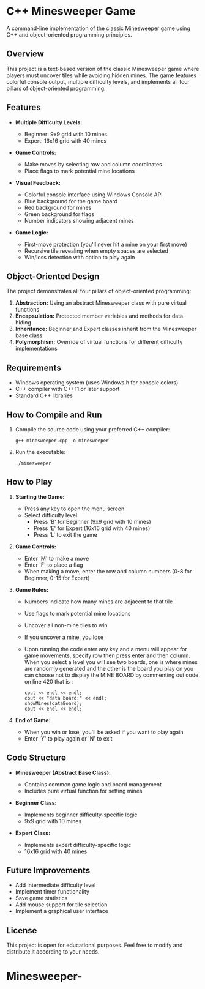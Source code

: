 

# C++ Minesweeper Game

A command-line implementation of the classic Minesweeper game using C++ and object-oriented programming principles.

## Overview

This project is a text-based version of the classic Minesweeper game where players must uncover tiles while avoiding hidden mines. The game features colorful console output, multiple difficulty levels, and implements all four pillars of object-oriented programming.

## Features

- **Multiple Difficulty Levels:**
  - Beginner: 9x9 grid with 10 mines
  - Expert: 16x16 grid with 40 mines

- **Game Controls:**
  - Make moves by selecting row and column coordinates
  - Place flags to mark potential mine locations

- **Visual Feedback:**
  - Colorful console interface using Windows Console API
  - Blue background for the game board
  - Red background for mines
  - Green background for flags
  - Number indicators showing adjacent mines

- **Game Logic:**
  - First-move protection (you'll never hit a mine on your first move)
  - Recursive tile revealing when empty spaces are selected
  - Win/loss detection with option to play again

## Object-Oriented Design

The project demonstrates all four pillars of object-oriented programming:

1. **Abstraction:** Using an abstract Minesweeper class with pure virtual functions
2. **Encapsulation:** Protected member variables and methods for data hiding
3. **Inheritance:** Beginner and Expert classes inherit from the Minesweeper base class
4. **Polymorphism:** Override of virtual functions for different difficulty implementations

## Requirements

- Windows operating system (uses Windows.h for console colors)
- C++ compiler with C++11 or later support
- Standard C++ libraries

## How to Compile and Run

1. Compile the source code using your preferred C++ compiler:
   ```
   g++ minesweeper.cpp -o minesweeper
   ```
   
2. Run the executable:
   ```
   ./minesweeper
   ```

## How to Play

1. **Starting the Game:**
   - Press any key to open the menu screen
   - Select difficulty level:
     - Press 'B' for Beginner (9x9 grid with 10 mines)
     - Press 'E' for Expert (16x16 grid with 40 mines)
     - Press 'L' to exit the game

2. **Game Controls:**
   - Enter 'M' to make a move
   - Enter 'F' to place a flag
   - When making a move, enter the row and column numbers (0-8 for Beginner, 0-15 for Expert)

3. **Game Rules:**
   - Numbers indicate how many mines are adjacent to that tile
   - Use flags to mark potential mine locations
   - Uncover all non-mine tiles to win
   - If you uncover a mine, you lose
   - Upon running the code enter any key and a menu will appear for game movements, specify row then press enter and then column.
When you select a level you will see two boards, one is where mines are randomly generated and the other is the board you play on
you can choose not to display the MINE BOARD by commenting out code on line 420 that is :

		```
		cout << endl << endl;
		cout << "data board:" << endl;
		showMines(dataBoard);
		cout << endl << endl;
   		```	
4. **End of Game:**
   - When you win or lose, you'll be asked if you want to play again
   - Enter 'Y' to play again or 'N' to exit

## Code Structure

- **Minesweeper (Abstract Base Class):**
  - Contains common game logic and board management
  - Includes pure virtual function for setting mines

- **Beginner Class:**
  - Implements beginner difficulty-specific logic
  - 9x9 grid with 10 mines

- **Expert Class:**
  - Implements expert difficulty-specific logic
  - 16x16 grid with 40 mines

## Future Improvements

- Add intermediate difficulty level
- Implement timer functionality
- Save game statistics
- Add mouse support for tile selection
- Implement a graphical user interface

## License

This project is open for educational purposes. Feel free to modify and distribute it according to your needs.
# Minesweeper-



